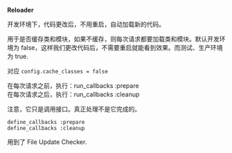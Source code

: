 **Reloader**

开发环境下，代码更改后，不用重启，自动加载新的代码。

用于是否缓存类和模块，如果不缓存，则每次请求都要加载类和模块。默认开发环境为 false，这样我们更改代码后，不需要重启就能看到效果。而测试、生产环境为 true.

对应 `config.cache_classes = false`

在每次请求之前，执行：run_callbacks :prepare
<br>
在每次请求之后，执行：run_callbacks :cleanup

注意，它只是调用接口。真正处理不是它完成的。

```
define_callbacks :prepare
define_callbacks :cleanup
```

用到了 File Update Checker.
